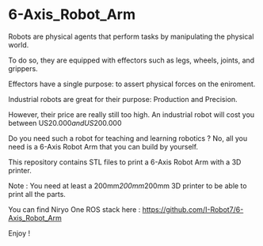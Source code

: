# 6-Axis_Robot_Arm


Robots are physical agents that perform tasks by manipulating the physical world.

To do so, they are equipped with effectors such as legs, wheels, joints, and grippers. 

Effectors have a single purpose: to assert physical forces on the eniroment.



Industrial robots are great for their purpose: Production and Precision. 

However, their price are really still too high. 
An industrial robot will cost you between US$20.000 and US$200.000


Do you need such a robot for teaching and learning robotics ? 
No, all you need is a 6-Axis Robot Arm that you can build by yourself.



This repository contains STL files to print a 6-Axis Robot Arm with a 3D printer.

Note : You need at least a 200mm*200mm*200mm 3D printer to be able to print all the parts.

You can find Niryo One ROS stack here : https://github.com/I-Robot7/6-Axis_Robot_Arm

Enjoy !
